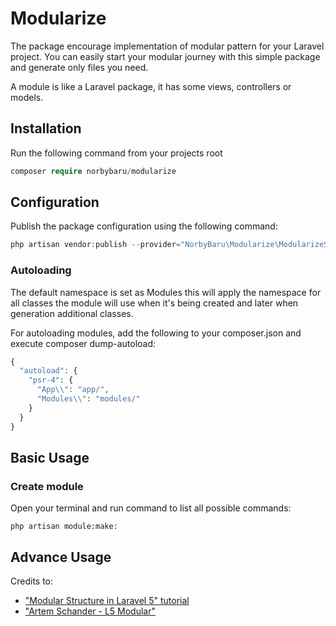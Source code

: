 # Modularize

The package encourage implementation of modular pattern for your Laravel project.
You can easily start your modular journey with this simple package and generate only files you need.

A module is like a Laravel package, it has some views, controllers or models.

## Installation

Run the following command from your projects root
```php
composer require norbybaru/modularize
```
## Configuration
Publish the package configuration using the following command:
```php
php artisan vendor:publish --provider="NorbyBaru\Modularize\ModularizeServiceProvider"
```

### Autoloading
The default namespace is set as Modules this will apply the namespace for all classes the module will use when it's being created and later when generation additional classes.

For autoloading modules, add the following to your composer.json and execute composer dump-autoload:

```php
{
  "autoload": {
    "psr-4": {
      "App\\": "app/",
      "Modules\\": "modules/"
    }
  }
}
```

## Basic Usage

### Create module
Open your terminal and run command to list all possible commands:
```
php artisan module:make:
```

## Advance Usage



Credits to:
- ["Modular Structure in Laravel 5" tutorial](http://ziyahanalbeniz.blogspot.com.tr/2015/03/modular-structure-in-laravel-5.html)
- ["Artem Schander - L5 Modular"](https://github.com/Artem-Schander/L5Modular)
